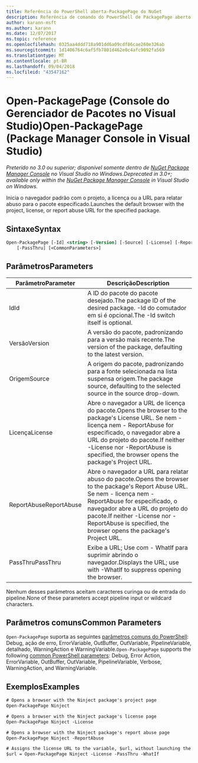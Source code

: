 ```yaml
---
title: Referência do PowerShell aberta-PackagePage do NuGet
description: Referência de comando do PowerShell de PackagePage aberto no Console do Gerenciador de pacotes NuGet no Visual Studio.
author: karann-msft
ms.author: karann
ms.date: 12/07/2017
ms.topic: reference
ms.openlocfilehash: 0325aa4ddd718a901dd6a09cdf86cae260e326ab
ms.sourcegitcommit: 1d1406764c6af5fb7801d462e0c4afc9092fa569
ms.translationtype: MT
ms.contentlocale: pt-BR
ms.lasthandoff: 09/04/2018
ms.locfileid: "43547162"
---
```

# <a name="open-packagepage-package-manager-console-in-visual-studio"></a><span data-ttu-id="46c9d-103">Open-PackagePage (Console do Gerenciador de Pacotes no Visual Studio)</span><span class="sxs-lookup"><span data-stu-id="46c9d-103">Open-PackagePage (Package Manager Console in Visual Studio)</span></span>

<span data-ttu-id="46c9d-104">*Preterido no 3.0 ou superior; disponível somente dentro de [NuGet Package Manager Console](package-manager-console.md) no Visual Studio no Windows.*</span><span class="sxs-lookup"><span data-stu-id="46c9d-104">*Deprecated in 3.0+; available only within the [NuGet Package Manager Console](package-manager-console.md) in Visual Studio on Windows.*</span></span>

<span data-ttu-id="46c9d-105">Inicia o navegador padrão com o projeto, a licença ou a URL para relatar abuso para o pacote especificado.</span><span class="sxs-lookup"><span data-stu-id="46c9d-105">Launches the default browser with the project, license, or report abuse URL for the specified package.</span></span>

## <a name="syntax"></a><span data-ttu-id="46c9d-106">Sintaxe</span><span class="sxs-lookup"><span data-stu-id="46c9d-106">Syntax</span></span>

```ps
Open-PackagePage [-Id] <string> [-Version] [-Source] [-License] [-ReportAbuse]
    [-PassThru] [<CommonParameters>]
```

## <a name="parameters"></a><span data-ttu-id="46c9d-107">Parâmetros</span><span class="sxs-lookup"><span data-stu-id="46c9d-107">Parameters</span></span>

| <span data-ttu-id="46c9d-108">Parâmetro</span><span class="sxs-lookup"><span data-stu-id="46c9d-108">Parameter</span></span> | <span data-ttu-id="46c9d-109">Descrição</span><span class="sxs-lookup"><span data-stu-id="46c9d-109">Description</span></span> |
| --- | --- |
| <span data-ttu-id="46c9d-110">Id</span><span class="sxs-lookup"><span data-stu-id="46c9d-110">Id</span></span> | <span data-ttu-id="46c9d-111">A ID do pacote do pacote desejado.</span><span class="sxs-lookup"><span data-stu-id="46c9d-111">The package ID of the desired package.</span></span> <span data-ttu-id="46c9d-112">-Id do comutador em si é opcional.</span><span class="sxs-lookup"><span data-stu-id="46c9d-112">The -Id switch itself is optional.</span></span> |
| <span data-ttu-id="46c9d-113">Versão</span><span class="sxs-lookup"><span data-stu-id="46c9d-113">Version</span></span> | <span data-ttu-id="46c9d-114">A versão do pacote, padronizando para a versão mais recente.</span><span class="sxs-lookup"><span data-stu-id="46c9d-114">The version of the package, defaulting to the latest version.</span></span> |
| <span data-ttu-id="46c9d-115">Origem</span><span class="sxs-lookup"><span data-stu-id="46c9d-115">Source</span></span> | <span data-ttu-id="46c9d-116">A origem do pacote, padronizando para a fonte selecionada na lista suspensa origem.</span><span class="sxs-lookup"><span data-stu-id="46c9d-116">The package source, defaulting to the selected source in the source drop-down.</span></span> |
| <span data-ttu-id="46c9d-117">Licença</span><span class="sxs-lookup"><span data-stu-id="46c9d-117">License</span></span> | <span data-ttu-id="46c9d-118">Abre o navegador a URL de licença do pacote.</span><span class="sxs-lookup"><span data-stu-id="46c9d-118">Opens the browser to the package's License URL.</span></span> <span data-ttu-id="46c9d-119">Se nem - licença nem - ReportAbuse for especificado, o navegador abre a URL do projeto do pacote.</span><span class="sxs-lookup"><span data-stu-id="46c9d-119">If neither -License nor -ReportAbuse is specified, the browser opens the package's Project URL.</span></span> |
| <span data-ttu-id="46c9d-120">ReportAbuse</span><span class="sxs-lookup"><span data-stu-id="46c9d-120">ReportAbuse</span></span> | <span data-ttu-id="46c9d-121">Abre o navegador a URL para relatar abuso do pacote.</span><span class="sxs-lookup"><span data-stu-id="46c9d-121">Opens the browser to the package's Report Abuse URL.</span></span> <span data-ttu-id="46c9d-122">Se nem - licença nem - ReportAbuse for especificado, o navegador abre a URL do projeto do pacote.</span><span class="sxs-lookup"><span data-stu-id="46c9d-122">If neither -License nor -ReportAbuse is specified, the browser opens the package's Project URL.</span></span> |
| <span data-ttu-id="46c9d-123">PassThru</span><span class="sxs-lookup"><span data-stu-id="46c9d-123">PassThru</span></span> | <span data-ttu-id="46c9d-124">Exibe a URL; Use com - WhatIf para suprimir abrindo o navegador.</span><span class="sxs-lookup"><span data-stu-id="46c9d-124">Displays the URL; use with -WhatIf to suppress opening the browser.</span></span> |

<span data-ttu-id="46c9d-125">Nenhum desses parâmetros aceitam caracteres curinga ou de entrada do pipeline.</span><span class="sxs-lookup"><span data-stu-id="46c9d-125">None of these parameters accept pipeline input or wildcard characters.</span></span>

## <a name="common-parameters"></a><span data-ttu-id="46c9d-126">Parâmetros comuns</span><span class="sxs-lookup"><span data-stu-id="46c9d-126">Common Parameters</span></span>

<span data-ttu-id="46c9d-127">`Open-PackagePage` suporta as seguintes [parâmetros comuns do PowerShell](http://go.microsoft.com/fwlink/?LinkID=113216): Debug, ação de erro, ErrorVariable, OutBuffer, OutVariable, PipelineVariable, detalhado, WarningAction e WarningVariable.</span><span class="sxs-lookup"><span data-stu-id="46c9d-127">`Open-PackagePage` supports the following [common PowerShell parameters](http://go.microsoft.com/fwlink/?LinkID=113216): Debug, Error Action, ErrorVariable, OutBuffer, OutVariable, PipelineVariable, Verbose, WarningAction, and WarningVariable.</span></span>

## <a name="examples"></a><span data-ttu-id="46c9d-128">Exemplos</span><span class="sxs-lookup"><span data-stu-id="46c9d-128">Examples</span></span>

```ps
# Opens a browser with the Ninject package's project page
Open-PackagePage Ninject

# Opens a browser with the Ninject package's license page
Open-PackagePage Ninject -License

# Opens a browser with the Ninject package's report abuse page  
Open-PackagePage Ninject -ReportAbuse

# Assigns the license URL to the variable, $url, without launching the browser
$url = Open-PackagePage Ninject -License -PassThru -WhatIf
```